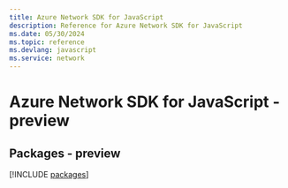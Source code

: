 ```yaml
---
title: Azure Network SDK for JavaScript
description: Reference for Azure Network SDK for JavaScript
ms.date: 05/30/2024
ms.topic: reference
ms.devlang: javascript
ms.service: network
---
```

# Azure Network SDK for JavaScript - preview
## Packages - preview
[!INCLUDE [packages](network-index.md)]